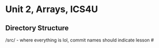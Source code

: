 # Unit 2, Arrays, ICS4U

## Directory Structure

/src/ - where everything is lol, commit names should indicate lesson #